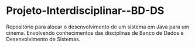 # Projeto-Interdisciplinar--BD-DS
Repositório para alocar o desenvolvimento de um sistema em Java para um cinema. Envolvendo conhecimentos das disciplinas de Banco de Dados e Desenvolvimento de Sistemas.

